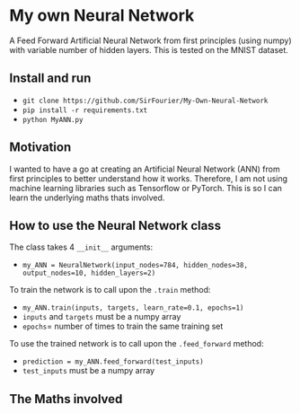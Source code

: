 # My own Neural Network
A Feed Forward Artificial Neural Network from first principles (using numpy) with variable number of hidden layers. This is tested on the MNIST dataset.

## Install and run
-  ``git clone https://github.com/SirFourier/My-Own-Neural-Network``
-  ``pip install -r requirements.txt``
-  ``python MyANN.py``

## Motivation
I wanted to have a go at creating an Artificial Neural Network (ANN) from first principles to better understand how it works. Therefore, I am not using machine learning libraries such as Tensorflow or PyTorch. This is so I can learn the underlying maths thats involved.

## How to use the Neural Network class
The class takes 4 ``__init__`` arguments:
  - ``my_ANN = NeuralNetwork(input_nodes=784, hidden_nodes=38, output_nodes=10, hidden_layers=2)``

To train the network is to call upon the ``.train`` method:
  - ``my_ANN.train(inputs, targets, learn_rate=0.1, epochs=1)``
  - ``inputs`` and ``targets`` must be a numpy array
  - ``epochs``= number of times to train the same training set
  
To use the trained network is to call upon the ``.feed_forward`` method:
  - ``prediction = my_ANN.feed_forward(test_inputs)``
  - ``test_inputs`` must be a numpy array

## The Maths involved
